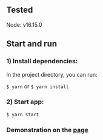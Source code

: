 ## Tested

Node: v16.15.0

## Start and run

### 1) Install dependencies:

In the project directory, you can run:

`$ yarn` or `$ yarn install`

### 2) Start app:

`$ yarn start`

### Demonstration on the [page](https://zhark10.github.io/CSVParserForStudents/)
